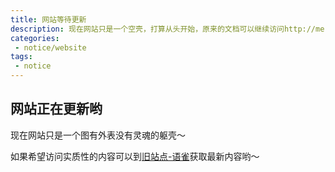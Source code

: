 ```yaml
---
title: 网站等待更新
description: 现在网站只是一个空壳，打算从头开始，原来的文档可以继续访问http://me.zhengqiao.wang获取
categories:
 - notice/website
tags:
 - notice
---
```


## 网站正在更新哟

现在网站只是一个图有外表没有灵魂的躯壳～

如果希望访问实质性的内容可以到[旧站点-语雀](http://me.zhengqiao.wang/)获取最新内容哟～
